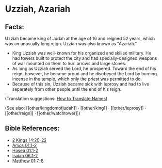 # Uzziah, Azariah #

## Facts: ##

Uzziah became king of Judah at the age of 16 and reigned 52 years, which was an unusually long reign. Uzziah was also known as "Azariah."

* King Uzziah was well-known for his organized and skilled military. He had towers built to protect the city and had specially-designed weapons of war mounted on them to hurl arrows and large stones.
* As long as Uzziah served the Lord, he prospered. Toward the end of his reign, however, he became proud and he disobeyed the Lord by burning incense in the temple, which only the priest was permitted to do.
* Because of this sin, Uzziah became sick with leprosy and had to live separately from other people until the end of his reign.

(Translation suggestions: [How to Translate Names](en/ta-vol1/translate/man/translate-names))

(See also: [[other/kingdomofjudah]] **·** [[other/king]] **·** [[other/leprosy]] **·** [[other/reign]] **·** [[other/watchtower]])

## Bible References: ##

* [2 Kings 14:20-22](en/tn/2ki/help/14/20)
* [Amos 01:1-2](en/tn/amo/help/01/01)
* [Hosea 01:1-2](en/tn/hos/help/01/01)
* [Isaiah 06:1-2](en/tn/isa/help/06/01)
* [Matthew 01:7-8](en/tn/mat/help/01/07)